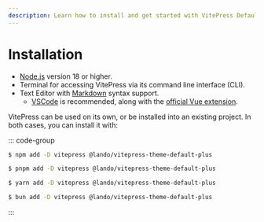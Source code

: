 ```yaml
---
description: Learn how to install and get started with VitePress Default Theme Plus!
---
```


# Installation

* [Node.js](https://nodejs.org/) version 18 or higher.
* Terminal for accessing VitePress via its command line interface (CLI).
* Text Editor with [Markdown](https://en.wikipedia.org/wiki/Markdown) syntax support.
  * [VSCode](https://code.visualstudio.com/) is recommended, along with the [official Vue extension](https://marketplace.visualstudio.com/items?itemName=Vue.volar).

VitePress can be used on its own, or be installed into an existing project. In both cases, you can install it with:

::: code-group
```sh [npm]
$ npm add -D vitepress @lando/vitepress-theme-default-plus
```

```sh [pnpm]
$ pnpm add -D vitepress @lando/vitepress-theme-default-plus
```

```sh [yarn]
$ yarn add -D vitepress @lando/vitepress-theme-default-plus
```

```sh [bun]
$ bun add -D vitepress @lando/vitepress-theme-default-plus
```
:::
